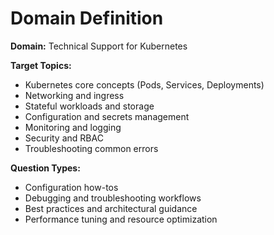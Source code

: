 # Domain Definition

**Domain:** Technical Support for Kubernetes

**Target Topics:**
- Kubernetes core concepts (Pods, Services, Deployments)
- Networking and ingress
- Stateful workloads and storage
- Configuration and secrets management
- Monitoring and logging
- Security and RBAC
- Troubleshooting common errors

**Question Types:**
- Configuration how-tos
- Debugging and troubleshooting workflows
- Best practices and architectural guidance
- Performance tuning and resource optimization

